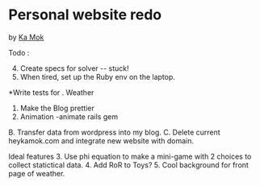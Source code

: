 # Personal website redo

by [Ka Mok](https://kamok-web.herokuapp.com/)

Todo :

4. Create specs for solver -- stuck!
5. When tired, set up the Ruby env on the laptop.


*Write tests for 
	. Weather 
 1. Make the Blog prettier
 2. Animation -animate rails gem

 B. Transfer data from wordpress into my blog.
 C. Delete current heykamok.com and integrate new website with domain.


 Ideal features
 3. Use phi equation to make a mini-game with 2 choices to collect statictical data.
 4. Add RoR to Toys?
 5. Cool background for front page of weather.